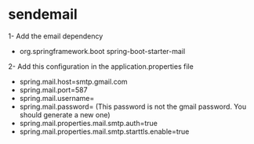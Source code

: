 # sendemail
1- Add the email dependency 
  - <dependency>
    <groupId>org.springframework.boot</groupId>
    <artifactId>spring-boot-starter-mail</artifactId>
    </dependency>
2- Add this configuration in the application.properties file
  - spring.mail.host=smtp.gmail.com 
  - spring.mail.port=587
  - spring.mail.username=
  - spring.mail.password= (This password is not the gmail password. You should generate a new one)
  - spring.mail.properties.mail.smtp.auth=true
  - spring.mail.properties.mail.smtp.starttls.enable=true
    
